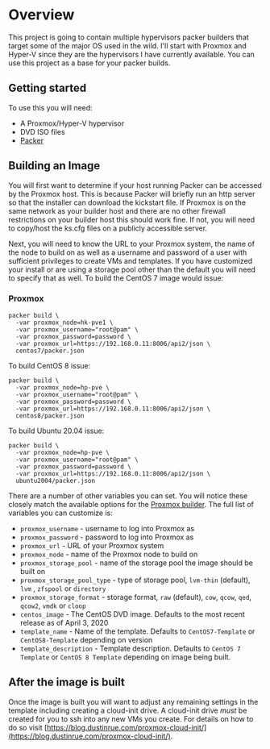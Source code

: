 # Overview

This project is going to contain multiple hypervisors packer builders that target some of the major OS used in the wild. I'll start with Proxmox and Hyper-V since they are the hypervisors I have currently available. You can use this project as a base for your packer builds.

## Getting started

To use this you will need:

* A Proxmox/Hyper-V hypervisor
* DVD ISO files
* [Packer](https://packer.io)

## Building an Image

You will first want to determine if your host running Packer can be accessed by the Proxmox host. This is because Packer will briefly run an http server so that the installer can download the kickstart file. If Proxmox is on the same network as your builder host and there are no other firewall restrictions on your builder host this should work fine. If not, you will need to copy/host the ks.cfg files on a publicly accessible server.

Next, you will need to know the URL to your Proxmox system, the name of the node to build on as well as a username and password of a user with sufficient privileges to create VMs and templates. If you have customized your install or are using a storage pool other than the default you will need to specify that as well. To build the CentOS 7 image would issue:

### Proxmox

```
packer build \
  -var proxmox_node=hk-pve1 \
  -var proxmox_username="root@pam" \
  -var proxmox_password=password \
  -var proxmox_url=https://192.168.0.11:8006/api2/json \
  centos7/packer.json
```

To build CentOS 8 issue:

```
packer build \
  -var proxmox_node=hp-pve \
  -var proxmox_username="root@pam" \
  -var proxmox_password=password \
  -var proxmox_url=https://192.168.0.11:8006/api2/json \
  centos8/packer.json
```

To build Ubuntu 20.04 issue:

```
packer build \
  -var proxmox_node=hp-pve \
  -var proxmox_username="root@pam" \
  -var proxmox_password=password \
  -var proxmox_url=https://192.168.0.11:8006/api2/json \
  ubuntu2004/packer.json
```

There are a number of other variables you can set. You will notice these closely match the available options for the [Proxmox builder](https://packer.io/docs/builders/proxmox.html). The full list of variables you can customize is:

* `proxmox_username` - username to log into Proxmox as
* `proxmox_password` - password to log into Proxmox as
* `proxmox_url` - URL of your Proxmox system
* `proxmox_node` - name of the Proxmox node to build on
* `proxmox_storage_pool` - name of the storage pool the image should be built on
* `proxmox_storage_pool_type` - type of storage pool, `lvm-thin` (default), `lvm` , `zfspool` or `directory`
* `proxmox_storage_format` - storage format, `raw` (default), `cow`, `qcow`, `qed`, `qcow2`, `vmdk` or `cloop` 
* `centos_image` - The CentOS DVD image. Defaults to the most recent release as of April 3, 2020
* `template_name` - Name of the template. Defaults to `CentOS7-Template` or `CentOS8-Template` depending on version
* `template_description` - Template description. Defaults to `CentOS 7 Template` or `CentOS 8 Template` depending on image being built.

## After the image is built

Once the image is built you will want to adjust any remaining settings in the template including creating a cloud-init drive. A cloud-init drive _must_ be created for you to ssh into any new VMs you create. For details on how to do so visit [https://blog.dustinrue.com/proxmox-cloud-init/](https://blog.dustinrue.com/proxmox-cloud-init/).
